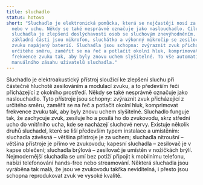 ```yaml
---
title: sluchadlo
status: hotovo
short: "Sluchadlo je elektronická pomůcka, která se nejčastěji nosí za uchem
  nebo v uchu. Někdy se také nesprávně označuje jako naslouchadlo. Cílem
  sluchadla je zlepšení doslýchavosti osob se sluchovým znevýhodněním. Jeho
  základní části jsou mikrofon, sluchátko a výkonný mikročip se zesilovačem
  zvuku napájený baterií. Sluchadla jsou schopna: zvýraznit zvuk přicházející z
  určitého směru, zaměřit se na řeč a potlačit okolní hluk, komprimovat
  frekvence zvuku tak, aby byly znovu uchem slyšitelné. To vše automaticky bez
  manuálního zásahu uživatelů sluchadla."
---
```

Sluchadlo je elektroakustický přístroj sloužící ke zlepšení sluchu při částečné hluchotě zesilováním a modulací zvuku, a to především řeči přicházející z okolního prostředí. Někdy se také nesprávně označuje jako naslouchadlo. Tyto přístroje jsou schopny: zvýraznit zvuk přicházející z určitého směru, zaměřit se na řeč a potlačit okolní hluk, komprimovat frekvence zvuku tak, aby byly znovu uchem slyšitelné. Sluchadlo funguje tak, že zachycuje zvuk, zesiluje ho a posílá ho do zvukovodu, skrz střední ucho do vnitřního ucha, kde se nacházejí sluchové nervy. Existuje několik druhů sluchadel, které se liší především typem instalace a umístěním: sluchadla závěsná – většina přístroje je za uchem; sluchadla nitroušní – většina přístroje je přímo ve zvukovodu; kapesní sluchadla – zesilovač je v kapse oblečení; sluchadla brýlová – zesilovač je umístěn v nožičkách brýlí. Nejmodernější sluchadla se umí bez potíží připojit k mobilnímu telefonu, nabízí telefonování hands-free nebo streamování. Některá sluchadla jsou vyráběna tak malá, že jsou ve zvukovodu takřka neviditelná, i přesto jsou schopna reprodukovat zvuk ve vysoké kvalitě.
